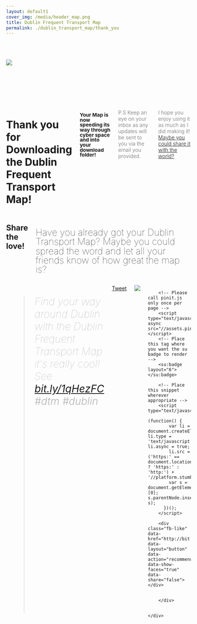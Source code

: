 ```yaml
---
layout: default1
cover_img: /media/header_map.png
title: Dublin Frequent Transport Map
permalink: ./dublin_transport_map/thank_you
---
```


<div style="padding-top:50px;">
	<div class="row">
		<div class="medium-7 columns text-center">
			<img style="max-width: 400px; padding-bottom:21%;" src="{{"/media/transport_map/map/dtm_map_p1.jpg" | prepend: site.baseurl}}">
		</div>
		<div class="medium-5 columns">
			<h1 class=" title-section-1">Thank you for Downloading the Dublin Frequent  Transport Map!</h1>
			<h3 class="title-section-s" style="line-height:1;padding-bottom:10px;"><small>Your Map is now speeding its way through cyber space and into your download folder!</small></h3>
			<p style="color:#6f6f6f;font-weight:300;">P.S Keep an eye on your inbox as any updates will be sent to you via the email you provided.</p>
			<p style="color:#6f6f6f;font-weight:300;">I hope you enjoy using it as much as I did making it! 
<a href="#share">Maybe you could share it with the world?</a></p>
		</div>
	</div>
	
</div>

<div class="dark">
	<div class="row">
		<div id="share" class="medium-4 columns">
			<h2 class=" title-section-1">Share the love!</h2>
			<h3 style="line-height:1; font-weight:100; font-size:1.8875rem;" class="title-section-s"><small>Have you already got your Dublin Transport Map? Maybe you could spread the word and let all your friends know of how great the map is?</small></h3>
		</div>
   	  <div class="medium-8 columns">
		  <blockquote style="font-size:2em; font-weight:100; font-style:italic;color:#b3b3b3;">Find your way around Dublin with the Dublin Frequent Transport Map it's really cool! See <a href="http://bit.ly/1qHezFC" style="font-weight:400;">bit.ly/1qHezFC</a> <b style="font-weight:300;">#dtm #dublin</b></blockquote>
		<a href="https://twitter.com/share" class="twitter-share-button" data-related="jasoncosta" data-lang="en" data-size="large" data-count="none" data-via="rusty1052" data-text="Find your way around Dublin with the Dublin Frequent Transport Map, it's really cool! See " data-url="http://bit.ly/1qHezFC" data-hashtags="dtm, Dublin">Tweet</a><a href="//www.pinterest.com/pin/create/button/?url=http%3A%2F%2Fbit.ly%2F1qHezFC&media=http%3A%2F%2Fcbroderick.me%2Fmedia%2Fheader_map.png&description=Next%20stop%3A%20Pinterest" data-pin-do="buttonPin" data-pin-config="none" data-pin-height="28"><img src="//assets.pinterest.com/images/pidgets/pinit_fg_en_rect_gray_28.png" /></a>
		<script>!function(d,s,id){var js,fjs=d.getElementsByTagName(s)[0];if(!d.getElementById(id)){js=d.createElement(s);js.id=id;js.src="https://platform.twitter.com/widgets.js";fjs.parentNode.insertBefore(js,fjs);}}(document,"script","twitter-wjs");</script>
		
		<!-- Please call pinit.js only once per page -->
		<script type="text/javascript" async src="//assets.pinterest.com/js/pinit.js"></script>
		<!-- Place this tag where you want the su badge to render -->
		<su:badge layout="6"></su:badge>

		<!-- Place this snippet wherever appropriate -->
		<script type="text/javascript">
		  (function() {
		    var li = document.createElement('script'); li.type = 'text/javascript'; li.async = true;
		    li.src = ('https:' == document.location.protocol ? 'https:' : 'http:') + '//platform.stumbleupon.com/1/widgets.js';
		    var s = document.getElementsByTagName('script')[0]; s.parentNode.insertBefore(li, s);
		  })();
		</script>
		
		<div class="fb-like" data-href="http://bit.ly/1qHezFC" data-layout="button" data-action="recommend" data-show-faces="true" data-share="false"></div>
		
		
   	 	</div>
		
	  
	</div>
</div>


<div id="fb-root"></div>
<script>(function(d, s, id) {
  var js, fjs = d.getElementsByTagName(s)[0];
  if (d.getElementById(id)) return;
  js = d.createElement(s); js.id = id;
  js.src = "//connect.facebook.net/en_GB/sdk.js#xfbml=1&appId=147416755353481&version=v2.0";
  fjs.parentNode.insertBefore(js, fjs);
}(document, 'script', 'facebook-jssdk'));</script>

<script type="text/javascript">
(function(d){
    var f = d.getElementsByTagName('SCRIPT')[0], p = d.createElement('SCRIPT');
    p.type = 'text/javascript';
    p.async = true;
    p.src = '//assets.pinterest.com/js/pinit.js';
    f.parentNode.insertBefore(p, f);
}(document));
</script>
